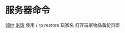 # 服务器命令
[领地](https://dominion.docs.tacs.top/notes/doc/owner/)
[米饭](https://ricedoc.handyplus.cn/)
使用 /irp restore 玩家名 打开玩家物品备份页面
